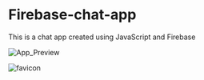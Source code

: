 # Firebase-chat-app
This is a chat app created using JavaScript and Firebase


![App_Preview](https://shivanshu-tech18.github.io/Firebase-chat-app/App_Preview.png)



![favicon](https://shivanshu-tech18.github.io/Firebase-chat-app/icon.png)
